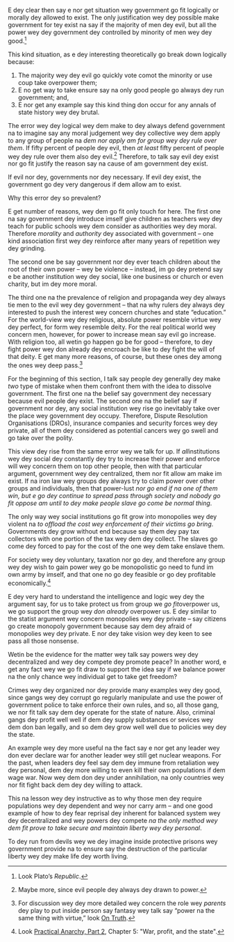 
E dey clear then say e nor get situation wey government go fit logically or morally dey allowed to exist. The only justification wey dey possible make government for tey exist na say if the majority of men dey evil, but all the power wey dey government dey controlled by minority of men wey dey good.[^8]

This kind situation, as e dey interesting theoretically go break down logically because:

1. The majority wey dey evil go quickly vote comot the minority or use coup take overpower them;
2. E no get way to take ensure say na only good people go always dey run government; and,
3. E nor get any example say this kind thing don occur for any annals of state history wey dey brutal.

The error wey dey logical wey dem make to dey always defend government na to imagine say any moral judgement wey dey collective wey dem apply to any group of people na *dem nor apply am for group wey dey rule over them*. If fifty percent of people dey evil, then *at least* fifty percent of people wey dey rule over them also dey evil.[^9] Therefore, to talk say evil dey exist nor go fit justify the reason say na cause of am government dey exist.

If evil nor dey, governments nor dey necessary. If evil dey exist, the government go dey very dangerous if dem allow am to exist.

Why this error dey so prevalent?

E get number of reasons, wey dem go fit only touch for here. The first one na say government dey introduce imself give children as teachers wey dey teach for public schools wey dem consider as authorities wey dey moral. Therefore *morality* and *authority* dey associated with government – one kind association first wey dey reinforce after many years of repetition wey dey grinding.

The second one be say government nor dey ever teach children about the root of their own power – wey be violence – instead, im go dey pretend say e be another institution wey dey social, like one business or church or even charity, but im dey more moral.

The third one na the prevalence of religion and propaganda wey dey always tie men to the evil wey dey government – that na why rulers dey always dey interested to push the interest wey concern churches and state “education.” For the world-view wey dey religious, absolute power resemble virtue wey dey perfect, for form wey resemble deity. For the real political world wey concern men, however, for power to increase mean say evil go increase. With religion too, all wetin go happen go be for good – therefore, to dey fight power wey don already dey encroach be like to dey fight the will of that deity. E get many more reasons, of course, but these ones dey among the ones wey deep pass.[^10]

For the beginning of this section, I talk say people dey generally dey make *two* type of mistake when them confront them with the idea to dissolve government. The first one na the belief say government dey necessary because evil people dey exist. The second one na the belief say if government nor dey, any social institution wey rise go inevitably take over the place wey government dey occupy. Therefore, Dispute Resolution Organisations (DROs), insurance companies and security forces wey dey private, all of them dey considered as potential cancers wey go swell and go take over the polity.

This view dey rise from the same error wey we talk for up. If *all*institutions wey dey social dey constantly dey try to increase their power and enforce will wey concern them on top other people, then with that particular argument, government wey dey centralized, them nor fit allow am make im exist. If na iron law wey groups dey always try to claim power over other groups and individuals, then that power-lust *nor go end if na one of them win, but e go dey continue to spread pass through society and nobody go fit oppose am until to dey make people slave go come be normal thing*.

The only way wey social institutions go fit grow into monopolies wey dey violent na *to offload the cost wey enforcement of their victims go bring*.  Governments dey grow without end because say them dey pay tax collectors with one portion of the tax wey dem dey collect. The slaves go come dey forced to pay for the cost of the one wey dem take enslave them.

For society wey dey voluntary, taxation nor go dey, and therefore any group wey dey wish to gain power wey go be monopolistic go need to fund im own army by imself, and that one no go dey feasible or go dey profitable economically.[^11]

E dey very hard to understand the intelligence and logic wey dey the argument say, for us to take protect us from group we *go fit*overpower us, we go support the group wey *don already* overpower us. E dey similar to the statist argument wey concern monopolies wey dey private – say citizens go create monopoly government because say dem dey afraid of monopolies wey dey private. E nor dey take vision wey dey keen to see pass all those nonsense.

Wetin be the evidence for the matter wey talk say powers wey dey decentralized and wey dey compete dey promote peace? In another word, e get any fact wey we go fit draw to support the idea say if we balance power na the only chance wey individual get to take get freedom?

Crimes wey dey organized nor dey provide many examples wey dey good, since gangs wey dey corrupt go regularly manipulate and use the power of government police to take enforce their own rules, and so, all those gang, we nor fit talk say dem dey operate for the state of nature. Also, criminal gangs dey profit well well if dem dey supply substances or sevices wey dem don ban legally, and so dem dey grow well well due to policies wey dey the state.

An example wey dey more useful na the fact say e nor get any leader wey don ever declare war for another leader wey still get nuclear weapons. For the past, when leaders dey feel say dem dey immune from retaliation wey dey personal, dem dey more willing to even kill their own populations if dem wage war. Now wey dem don dey under annihilation, na only countries wey nor fit fight back dem dey dey willing to attack.

This na lesson wey dey instructive as to why those men dey require populations wey dey dependent and wey nor carry arm – and one good example of how to dey fear reprisal dey inherent for balanced system wey dey decentralized and wey powers dey compete *na the only method wey dem fit prove to take secure and maintain liberty wey dey personal*.

To dey run from devils wey we dey imagine inside protective prisons wey government provide na to ensure say the destruction of the particular liberty wey dey make life dey worth living.

[^4]: Look [Practical Anarchy](http://wiki.mises.org/wiki/Book:Practical_Anarchy).

[^5]: Look *[Federal Reserve](http://wiki.mises.org/wiki/Federal_Reserve_System)*.

[^6]: A balance wey dey perfect wey concern  good and evil nor dey possible practically.

[^7]: This na the current situation for democracies, infact.

[^8]: Look Plato’s *Republic*.

[^9]: Maybe more, since evil people dey always dey drawn to power.

[^10]: For discussion wey dey more detailed wey concern the role wey *parents* dey play to put inside person say fantasy wey talk say “power na the same thing with virtue,” look [On Truth](http://wiki.mises.org/wiki/On_Truth).

[^11]: Look [Practical Anarchy, Part 2](http://wiki.mises.org/wiki/Book:Practical_Anarchy/2), Chapter 5: "War, profit, and the state".
